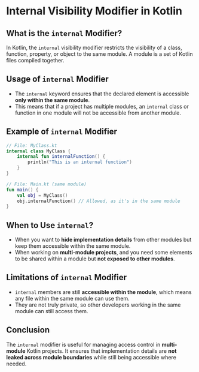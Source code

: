 # Internal Visibility Modifier in Kotlin

## What is the `internal` Modifier?

In Kotlin, the `internal` visibility modifier restricts the visibility of a class, function, property, or object to the same module. A module is a set of Kotlin files compiled together.

## Usage of `internal` Modifier

- The `internal` keyword ensures that the declared element is accessible **only within the same module**.
- This means that if a project has multiple modules, an `internal` class or function in one module will not be accessible from another module.

## Example of `internal` Modifier

```kotlin
// File: MyClass.kt
internal class MyClass {
    internal fun internalFunction() {
        println("This is an internal function")
    }
}

// File: Main.kt (same module)
fun main() {
    val obj = MyClass()
    obj.internalFunction() // Allowed, as it's in the same module
}
```

## When to Use `internal`?

- When you want to **hide implementation details** from other modules but keep them accessible within the same module.
- When working on **multi-module projects**, and you need some elements to be shared within a module but **not exposed to other modules**.

## Limitations of `internal` Modifier

- `internal` members are still **accessible within the module**, which means any file within the same module can use them.
- They are not truly private, so other developers working in the same module can still access them.

## Conclusion

The `internal` modifier is useful for managing access control in **multi-module** Kotlin projects. It ensures that implementation details are **not leaked across module boundaries** while still being accessible where needed.
